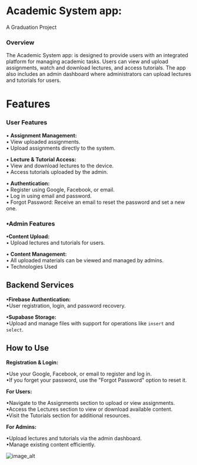 # Academic System app:

A Graduation Project

### Overview

The Academic System app: is designed to provide users with an integrated platform for managing academic tasks. Users can view and upload assignments, watch and download lectures, and access tutorials. The app also includes an admin dashboard where administrators can upload lectures and tutorials for users.

# Features



### User Features

•  **Assignment Management:**\
     •  View uploaded assignments.\
     •  Upload assignments directly to the system.
     
•    **Lecture & Tutorial Access:**\
•  View and download lectures to the device.\
•  Access tutorials uploaded by the admin.

•    **Authentication:**\
•  Register using Google, Facebook, or email.\
•  Log in using email and password.\
•  Forgot Password: Receive an email to reset the password and set a new one.

### •Admin Features

**•Content Upload:**\
• Upload lectures and tutorials for users.

• **Content Management:**\
• All uploaded materials can be viewed and managed by admins.\
• Technologies Used
## Backend Services

**•Firebase Authentication:**\
•User registration, login, and password recovery.

**•Supabase Storage:**\
•Upload and manage files with support for operations like `insert` and `select`.

## How to Use
**Registration & Login:**

•Use your Google, Facebook, or email to register and log in.\
•If you forget your password, use the "Forgot Password" option to reset it.

**For Users:**

•Navigate to the Assignments section to upload or view assignments.\
•Access the Lectures section to view or download available content.\
•Visit the Tutorials section for additional resources.

**For Admins:**

•Upload lectures and tutorials via the admin dashboard.\
•Manage existing content efficiently.

![image_alt](https://github.com/YaHyARamadan/graduation-App/blob/main/Shot%20(8).png?raw=true)
